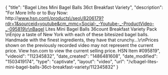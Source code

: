 {
    "title": "Bagel Lites Mini Bagel Balls 36ct Breakfast Variety",
    "description": "For More Info or to Buy Now: http:\/\/www.hsn.com\/products\/seo\/8206179?rdr=1&sourceid=youtube&cm_mmc=Social-_-Youtube-_-ProductVideo-_-095819\r\nBagel Lites Mini Bagel Balls 36count Breakfast Variety Pack \nEnjoy a taste of New York with each of these bitesized bagel balls. Handmade with the finest ingredients, they have that crunchy...\r\nPrices shown on the previously recorded video may not represent the current price.  View hsn.com to view the current selling price. HSN Item #095819",
    "videoid": "112345832",
    "date_created": "1486481608",
    "date_modified": "1503419174",
    "type": "captivate",
    "layout": "video",
    "url": "\/v\/bagel-lites-mini-bagel-balls-36ct-breakfast-variety\/112345832"
}